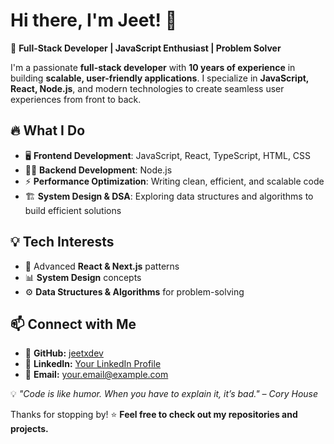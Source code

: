 # Hi there, I'm Jeet! 👋  

🚀 **Full-Stack Developer | JavaScript Enthusiast | Problem Solver**  

I'm a passionate **full-stack developer** with **10 years of experience** in building **scalable, user-friendly applications**. I specialize in **JavaScript, React, Node.js**, and modern technologies to create seamless user experiences from front to back.  

## 🔥 What I Do  
- 🖥️ **Frontend Development**: JavaScript, React, TypeScript, HTML, CSS  
- 🧑‍💻 **Backend Development**: Node.js  
- ⚡ **Performance Optimization**: Writing clean, efficient, and scalable code  
- 🏗️ **System Design & DSA**: Exploring data structures and algorithms to build efficient solutions  

## 💡 Tech Interests  
- 🚀 Advanced **React & Next.js** patterns  
- 📊 **System Design** concepts  
- ⚙️ **Data Structures & Algorithms** for problem-solving  

## 📫 Connect with Me  
- 🏢 **GitHub:** [jeetxdev](https://github.com/jeetxdev)  
- 💼 **LinkedIn:** [Your LinkedIn Profile](#)  
- 📧 **Email:** your.email@example.com  

💡 _"Code is like humor. When you have to explain it, it’s bad." – Cory House_  

Thanks for stopping by! ⭐ **Feel free to check out my repositories and projects.**  



<!---
jeetdev1/jeetdev1 is a ✨ special ✨ repository because its `README.md` (this file) appears on your GitHub profile.
You can click the Preview link to take a look at your changes.
--->
